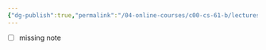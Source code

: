```yaml
---
{"dg-publish":true,"permalink":"/04-online-courses/c00-cs-61-b/lectures/cs-61-b-2018-spring-learning-notes-chapter-01/","noteIcon":"","created":"2024-01-31T22:49:21.416+01:00","updated":"2024-05-10T09:33:59.628+02:00"}
---
```


- [ ] missing note